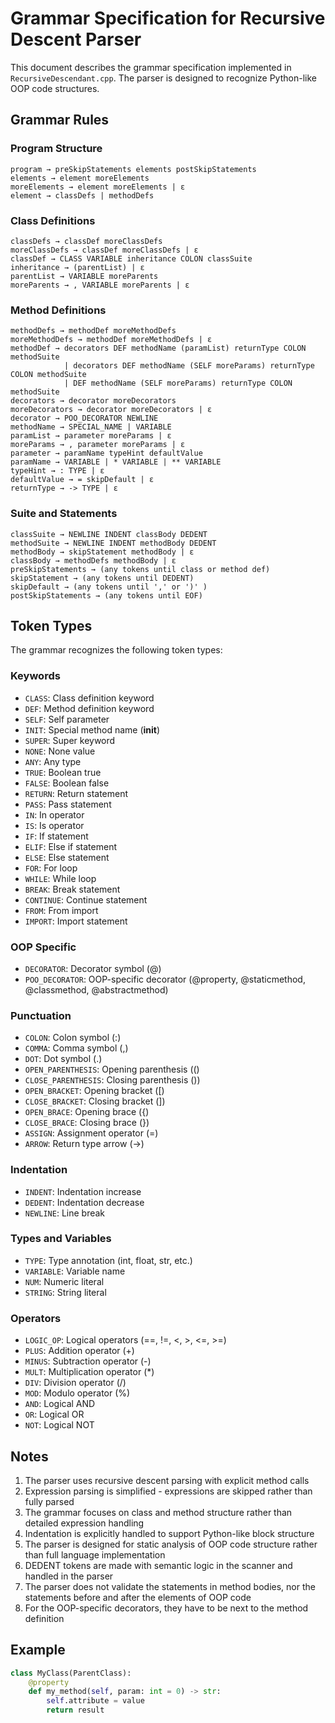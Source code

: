 # Grammar Specification for Recursive Descent Parser

This document describes the grammar specification implemented in `RecursiveDescendant.cpp`. The parser is designed to recognize Python-like OOP code structures.

## Grammar Rules

### Program Structure
```
program → preSkipStatements elements postSkipStatements
elements → element moreElements
moreElements → element moreElements | ε
element → classDefs | methodDefs
```

### Class Definitions
```
classDefs → classDef moreClassDefs
moreClassDefs → classDef moreClassDefs | ε
classDef → CLASS VARIABLE inheritance COLON classSuite
inheritance → (parentList) | ε
parentList → VARIABLE moreParents
moreParents → , VARIABLE moreParents | ε
```

### Method Definitions
```
methodDefs → methodDef moreMethodDefs
moreMethodDefs → methodDef moreMethodDefs | ε
methodDef → decorators DEF methodName (paramList) returnType COLON methodSuite
            | decorators DEF methodName (SELF moreParams) returnType COLON methodSuite
            | DEF methodName (SELF moreParams) returnType COLON methodSuite
decorators → decorator moreDecorators
moreDecorators → decorator moreDecorators | ε
decorator → POO_DECORATOR NEWLINE
methodName → SPECIAL_NAME | VARIABLE
paramList → parameter moreParams | ε
moreParams → , parameter moreParams | ε
parameter → paramName typeHint defaultValue
paramName → VARIABLE | * VARIABLE | ** VARIABLE
typeHint → : TYPE | ε
defaultValue → = skipDefault | ε
returnType → -> TYPE | ε
```

### Suite and Statements
```
classSuite → NEWLINE INDENT classBody DEDENT
methodSuite → NEWLINE INDENT methodBody DEDENT
methodBody → skipStatement methodBody | ε
classBody → methodDefs methodBody | ε
preSkipStatements → (any tokens until class or method def)
skipStatement → (any tokens until DEDENT)
skipDefault → (any tokens until ',' or ')' )
postSkipStatements → (any tokens until EOF)
```

## Token Types
The grammar recognizes the following token types:

### Keywords
- `CLASS`: Class definition keyword
- `DEF`: Method definition keyword
- `SELF`: Self parameter
- `INIT`: Special method name (__init__)
- `SUPER`: Super keyword
- `NONE`: None value
- `ANY`: Any type
- `TRUE`: Boolean true
- `FALSE`: Boolean false
- `RETURN`: Return statement
- `PASS`: Pass statement
- `IN`: In operator
- `IS`: Is operator
- `IF`: If statement
- `ELIF`: Else if statement
- `ELSE`: Else statement
- `FOR`: For loop
- `WHILE`: While loop
- `BREAK`: Break statement
- `CONTINUE`: Continue statement
- `FROM`: From import
- `IMPORT`: Import statement

### OOP Specific
- `DECORATOR`: Decorator symbol (@)
- `POO_DECORATOR`: OOP-specific decorator (@property, @staticmethod, @classmethod, @abstractmethod)

### Punctuation
- `COLON`: Colon symbol (:)
- `COMMA`: Comma symbol (,)
- `DOT`: Dot symbol (.)
- `OPEN_PARENTHESIS`: Opening parenthesis (()
- `CLOSE_PARENTHESIS`: Closing parenthesis ())
- `OPEN_BRACKET`: Opening bracket ([)
- `CLOSE_BRACKET`: Closing bracket (])
- `OPEN_BRACE`: Opening brace ({)
- `CLOSE_BRACE`: Closing brace (})
- `ASSIGN`: Assignment operator (=)
- `ARROW`: Return type arrow (->)

### Indentation
- `INDENT`: Indentation increase
- `DEDENT`: Indentation decrease
- `NEWLINE`: Line break

### Types and Variables
- `TYPE`: Type annotation (int, float, str, etc.)
- `VARIABLE`: Variable name
- `NUM`: Numeric literal
- `STRING`: String literal

### Operators
- `LOGIC_OP`: Logical operators (==, !=, <, >, <=, >=)
- `PLUS`: Addition operator (+)
- `MINUS`: Subtraction operator (-)
- `MULT`: Multiplication operator (*)
- `DIV`: Division operator (/)
- `MOD`: Modulo operator (%)
- `AND`: Logical AND
- `OR`: Logical OR
- `NOT`: Logical NOT

## Notes
1. The parser uses recursive descent parsing with explicit method calls
2. Expression parsing is simplified - expressions are skipped rather than fully parsed
3. The grammar focuses on class and method structure rather than detailed expression handling
4. Indentation is explicitly handled to support Python-like block structure
5. The parser is designed for static analysis of OOP code structure rather than full language implementation
6. DEDENT tokens are made with semantic logic in the scanner and handled in the parser
7. The parser does not validate the statements in method bodies, nor the statements before and after the elements of OOP code
8. For the OOP-specific decorators, they have to be next to the method definition

## Example
```python
class MyClass(ParentClass):
    @property
    def my_method(self, param: int = 0) -> str:
        self.attribute = value
        return result
``` 